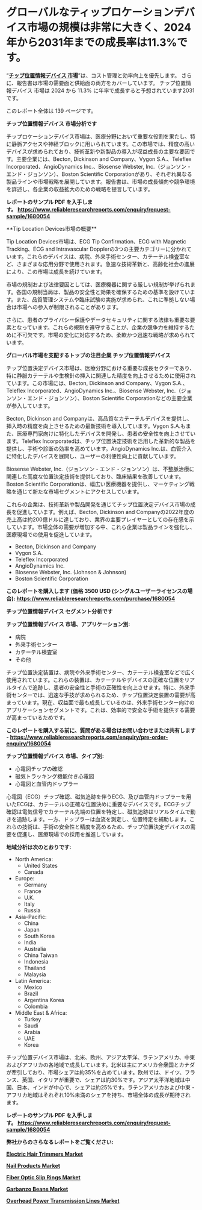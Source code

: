 <p><h1>グローバルなティップロケーションデバイス市場の規模は非常に大きく、2024年から2031年までの成長率は11.3%です。</h1></p><p>&ldquo;<strong><a href="https://www.reliableresearchreports.com/tip-location-devices-r1680054?utm_campaign=110&utm_medium=9&utm_source=Github&utm_content=ia&utm_term=17122024&utm_id=tip-location-devices">チップ位置情報デバイス 市場</a></strong>&rdquo;は、コスト管理と効率向上を優先します。 さらに、報告書は市場の需要面と供給面の両方をカバーしています。 チップ位置情報デバイス 市場は 2024 から 11.3% に年率で成長すると予想されています2031 です。</p>
<p>このレポート全体は 139 ページです。</p>
<p><strong>チップ位置情報デバイス 市場分析です</strong></p>
<p><p>チップロケーションデバイス市場は、医療分野において重要な役割を果たし、特に静脈アクセスや神経ブロックに用いられています。この市場では、精度の高いデバイスが求められており、技術革新や新製品の導入が収益成長の主要な要因です。主要企業には、Becton, Dickinson and Company、Vygon S.A.、Teleflex Incorporated、AngioDynamics Inc.、Biosense Webster, Inc.（ジョンソン・エンド・ジョンソン）、Boston Scientific Corporationがあり、それぞれ異なる製品ラインや市場戦略を展開しています。報告書は、市場の成長傾向や競争環境を詳述し、各企業の収益拡大のための戦略を提言しています。</p></p>
<p><strong>レポートのサンプル PDF を入手します。&nbsp;<a href="https://www.reliableresearchreports.com/enquiry/request-sample/1680054?utm_campaign=110&utm_medium=9&utm_source=Github&utm_content=ia&utm_term=17122024&utm_id=tip-location-devices">https://www.reliableresearchreports.com/enquiry/request-sample/1680054</a></strong></p>
<p><p>**Tip Location Devices市場の概要**</p><p>Tip Location Devices市場は、ECG Tip Confirmation、ECG with Magnetic Tracking、ECG and Intravascular Dopplerの3つの主要カテゴリーに分かれています。これらのデバイスは、病院、外来手術センター、カテーテル検査室など、さまざまな応用分野で使用されます。急速な技術革新と、高齢化社会の進展により、この市場は成長を続けています。</p><p>市場の規制および法律要因としては、医療機器に関する厳しい規制が挙げられます。各国の規制当局は、製品の安全性と効果を確保するための基準を設けています。また、品質管理システムや臨床試験の実施が求められ、これに準拠しない場合は市場への参入が制限されることがあります。</p><p>さらに、患者のプライバシー保護やデータセキュリティに関する法律も重要な要素となっています。これらの規制を遵守することが、企業の競争力を維持するために不可欠です。市場の変化に対応するため、柔軟かつ迅速な戦略が求められています。</p></p>
<p><strong>グローバル市場を支配するトップの注目企業 チップ位置情報デバイス</strong></p>
<p><p>チップ位置決定デバイス市場は、医療分野における重要な成長セクターであり、特に静脈カテーテルや生検針の挿入に関連した精度を向上させるために使用されています。この市場には、Becton, Dickinson and Company、Vygon S.A.、Teleflex Incorporated、AngioDynamics Inc.、Biosense Webster, Inc.（ジョンソン・エンド・ジョンソン）、Boston Scientific Corporationなどの主要企業が参入しています。</p><p>Becton, Dickinson and Companyは、高品質なカテーテルデバイスを提供し、挿入時の精度を向上させるための最新技術を導入しています。Vygon S.A.もまた、医療専門家向けに特化したデバイスを開発し、患者の安全性を向上させています。Teleflex Incorporatedは、チップ位置決定技術を活用した革新的な製品を提供し、手術や診断の効率を高めています。AngioDynamics Inc.は、血管介入に特化したデバイスを展開し、ユーザーの利便性向上に貢献しています。</p><p>Biosense Webster, Inc.（ジョンソン・エンド・ジョンソン）は、不整脈治療に関連した高度な位置決定技術を提供しており、臨床結果を改善しています。Boston Scientific Corporationは、幅広い医療機器を提供し、マーケティング戦略を通じて新たな市場セグメントにアクセスしています。</p><p>これらの企業は、技術革新や製品開発を通じてチップ位置決定デバイス市場の成長を促進しています。例えば、Becton, Dickinson and Companyの2022年度の売上高は約200億ドルに達しており、業界の主要プレイヤーとしての存在感を示しています。市場全体の需要が増加する中、これら企業は製品ラインを強化し、医療現場での使用を促進しています。</p></p>
<p><ul><li>Becton, Dickinson and Company</li><li>Vygon S.A.</li><li>Teleflex Incorporated</li><li>AngioDynamics Inc.</li><li>Biosense Webster, Inc. (Johnson & Johnson)</li><li>Boston Scientific Corporation</li></ul></p>
<p><strong>このレポートを購入します (価格 3500 USD (シングルユーザーライセンスの場合):&nbsp;<a href="https://www.reliableresearchreports.com/purchase/1680054?utm_campaign=110&utm_medium=9&utm_source=Github&utm_content=ia&utm_term=17122024&utm_id=tip-location-devices">https://www.reliableresearchreports.com/purchase/1680054</a></strong></p>
<p><strong>チップ位置情報デバイス セグメント分析です</strong></p>
<p><strong>チップ位置情報デバイス 市場、アプリケーション別:</strong></p>
<p><ul><li>病院</li><li>外来手術センター</li><li>カテーテル検査室</li><li>その他</li></ul></p>
<p><p>チップ位置決定装置は、病院や外来手術センター、カテーテル検査室などで広く使用されています。これらの装置は、カテーテルやデバイスの正確な位置をリアルタイムで追跡し、患者の安全性と手術の正確性を向上させます。特に、外来手術センターでは、迅速な手技が求められるため、チップ位置決定装置の需要が高まっています。現在、収益面で最も成長しているのは、外来手術センター向けのアプリケーションセグメントです。これは、効率的で安全な手術を提供する需要が高まっているためです。</p></p>
<p><strong>このレポートを購入する前に、質問がある場合はお問い合わせまたは共有します - <a href="https://www.reliableresearchreports.com/enquiry/pre-order-enquiry/1680054?utm_campaign=110&utm_medium=9&utm_source=Github&utm_content=ia&utm_term=17122024&utm_id=tip-location-devices">https://www.reliableresearchreports.com/enquiry/pre-order-enquiry/1680054</a></strong></p>
<p><strong>チップ位置情報デバイス 市場、タイプ別:</strong></p>
<p><ul><li>心電図チップの確認</li><li>磁気トラッキング機能付き心電図</li><li>心電図と血管内ドップラー</li></ul></p>
<p><p>心電図（ECG）チップ確認、磁気追跡を伴うECG、及び血管内ドップラーを用いたECGは、カテーテルの正確な位置決めに重要なデバイスです。ECGチップ確認は電気信号でカテーテル先端の位置を特定し、磁気追跡はリアルタイムで動きを追跡します。一方、ドップラーは血流を測定し、位置特定を補助します。これらの技術は、手術の安全性と精度を高めるため、チップ位置決定デバイスの需要を促進し、医療現場での採用を推進しています。</p></p>
<p><strong>地域分析は次のとおりです:</strong></p>
<p><ul>
    <li>
        North America:
        <ul>
            <li>United States</li>
            <li>Canada</li>
        </ul>
    </li>
    <li>
        Europe:
        <ul>
            <li>Germany</li>
            <li>France</li>
            <li>U.K.</li>
            <li>Italy</li>
            <li>Russia</li>
        </ul>
    </li>
    <li>
        Asia-Pacific:
        <ul>
            <li>China</li>
            <li>Japan</li>
            <li>South Korea</li>
            <li>India</li>
            <li>Australia</li>
            <li>China Taiwan</li>
            <li>Indonesia</li>
            <li>Thailand</li>
            <li>Malaysia</li>
        </ul>
    </li>
    <li>
        Latin America:
        <ul>
            <li>Mexico</li>
            <li>Brazil</li>
            <li>Argentina Korea</li>
            <li>Colombia</li>
        </ul>
    </li>
    <li>
        Middle East & Africa:
        <ul>
            <li>Turkey</li>
            <li>Saudi</li>
            <li>Arabia</li>
            <li>UAE</li>
            <li>Korea</li>
        </ul>
    </li>
    </ul></p>
<p><p>チップ位置デバイス市場は、北米、欧州、アジア太平洋、ラテンアメリカ、中東およびアフリカの各地域で成長しています。北米は主にアメリカ合衆国とカナダが牽引しており、市場シェアは約35%を占めています。欧州では、ドイツ、フランス、英国、イタリアが重要で、シェアは約30%です。アジア太平洋地域は中国、日本、インドが中心で、シェアは約25%です。ラテンアメリカおよび中東・アフリカ地域はそれぞれ10%未満のシェアを持ち、市場全体の成長が期待されます。</p></p>
<p><strong>レポートのサンプル PDF を入手します。&nbsp;<a href="https://www.reliableresearchreports.com/enquiry/request-sample/1680054?utm_campaign=110&utm_medium=9&utm_source=Github&utm_content=ia&utm_term=17122024&utm_id=tip-location-devices">https://www.reliableresearchreports.com/enquiry/request-sample/1680054</a></strong></p>
<p><strong></strong></p>
<p><strong></strong></p>
<p><strong></strong></p>
<p><strong></strong></p>
<p><strong>弊社からのさらなるレポートをご覧ください:</strong></p>
<p><strong><p><a href="https://www.linkedin.com/pulse/in-depth-electric-hair-trimmers-market-analysis-examining-nfd7f?utm_campaign=110&utm_medium=9&utm_source=Github&utm_content=ia&utm_term=17122024&utm_id=tip-location-devices">Electric Hair Trimmers Market</a></p><p><a href="https://www.linkedin.com/pulse/nail-products-market-expected-see-rapid-expansion-coming-years-dkhmf?utm_campaign=110&utm_medium=9&utm_source=Github&utm_content=ia&utm_term=17122024&utm_id=tip-location-devices">Nail Products Market</a></p><p><a href="https://github.com/prosalinda88/Market-Research-Report-List-6/blob/main/fiber-optic-slip-rings-market.md?utm_campaign=110&utm_medium=9&utm_source=Github&utm_content=ia&utm_term=17122024&utm_id=tip-location-devices">Fiber Optic Slip Rings Market</a></p><p><a href="https://www.linkedin.com/pulse/overview-garbanzo-beans-market-competitive-landscape-projected-5yl3f?utm_campaign=110&utm_medium=9&utm_source=Github&utm_content=ia&utm_term=17122024&utm_id=tip-location-devices">Garbanzo Beans Market</a></p><p><a href="https://github.com/globismark/Market-Research-Report-List-5/blob/main/overhead-power-transmission-lines-market.md?utm_campaign=110&utm_medium=9&utm_source=Github&utm_content=ia&utm_term=17122024&utm_id=tip-location-devices">Overhead Power Transmission Lines Market</a></p></strong></p>